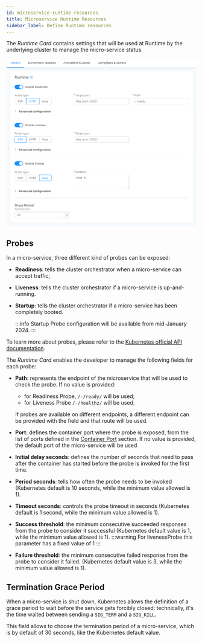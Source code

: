 ```yaml
---
id: microservice-runtime-resources
title: Microservice Runtime Resources
sidebar_label: Define Runtime resources
---
```


The _Runtime Card_ contains settings that will be used at Runtime by the underlying cluster to manage the micro-service status.

![runtime-section](img/Runtime-card.png)

## Probes

In a micro-service, three different kind of probes can be exposed:

* **Readiness**: tells the cluster orchestrator when a micro-service can accept traffic; 
* **Liveness**: tells the cluster orchestrator if a micro-service is up-and-running.
* **Startup**: tells the cluster orchestrator if a micro-service has been completely booted.

  :::info
  Startup Probe configuration will be available from mid-January 2024.
  :::

To learn more about probes, please refer to the [Kubernetes official API documentation](https://kubernetes.io/docs/tasks/configure-pod-container/configure-liveness-readiness-startup-probes/#configure-probes).


The _Runtime Card_ enables the developer to manage the following fields for each probe:

- **Path**: represents the endpoint of the microservice that will be used to check the probe. If no value is provided:
  - for Readiness Probe, `/-/ready/` will be used;
  - for Liveness Probe `/-/healthz/` will be used.

  If probes are available on different endpoints, a different endpoint can be provided with the field and that route will be used.  
- **Port**: defines the container port where the probe is exposed, from the list of ports defined in the [Container Port](/development_suite/api-console/api-design/microservice-container-ports.md) section. If no value is provided, the default port of the micro-service will be used   
- **Initial delay seconds**: defines the number of seconds that need to pass after the container has started before the probe is invoked for the first time.
- **Period seconds**: tells how often the probe needs to be invoked (Kubernetes default is 10 seconds, while the minimum value allowed is 1).
- **Timeout seconds**: controls the probe timeout in seconds (Kubernetes default is 1 second, while the minimum value allowed is 1).
- **Success threshold**: the minimum consecutive succeeded responses from the probe to consider it successful (Kubernetes default value is 1, while the minimum value allowed is 1).
  :::warning
  For livenessProbe this parameter has a fixed value of 1
  :::
- **Failure threshold**: the minimum consecutive failed response from the probe to consider it failed. (Kubernetes default value is 3, while the minimum value allowed is 1).

## Termination Grace Period

When a micro-service is shut down, Kubernetes allows the definition of a grace period to wait before the service gets forcibly closed: technically, it's the time waited between sending a `SIG_TERM` and a `SIG_KILL`. 

This field allows to choose the termination period of a micro-service, which is by default of 30 seconds, like the Kubernetes default value.

